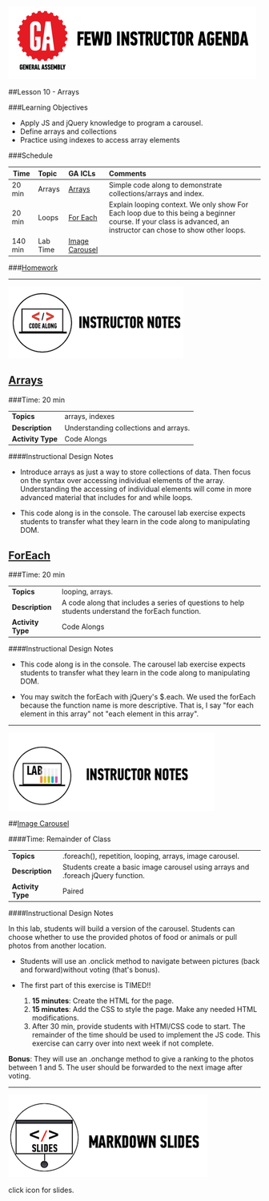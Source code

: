 ![GeneralAssemb.ly](../../img/icons/instr_agenda.png)


##Lesson 10 - Arrays


###Learning Objectives

*	Apply JS and jQuery knowledge to program a carousel.
*	Define arrays and collections 
*	Practice using indexes to access array elements


###Schedule


| Time        | Topic| GA ICLs| Comments |
| ------------- |:-------------|:-------------------|:----------------|
| 20 min | Arrays | [Arrays]() | Simple code along to demonstrate collections/arrays and index. |
| 20 min | Loops | [For Each]() | Explain looping context. We only show For Each loop due to this being a beginner course. If your class is advanced, an instructor can chose to show other loops. |
| 140 min | Lab Time| [Image Carousel]() |  |


###[Homework](../Homework/)



---

![Code Demo](../../img/icons/instr_code_along.png)

## [Arrays]()

###Time: 20 min

| | |
| ------------- |:-------------|
| __Topics__ | arrays, indexes | 
| __Description__| Understanding collections and arrays. |   
| __Activity Type__| Code Alongs| 
 
####Instructional Design Notes

*	Introduce arrays as just a way to store collections of data. Then focus on the syntax over accessing individual elements of the array. Understanding the accessing of individual elements will come in more advanced material that includes for and while loops.

*	This code along is in the console. The carousel lab exercise expects students to transfer what they learn in the code along to manipulating DOM. 




## [ForEach]()

###Time: 20 min

| | |
| ------------- |:-------------|
| __Topics__ | looping, arrays.| 
| __Description__| A code along that includes a series of questions to help students understand the forEach function. |    
| __Activity Type__| Code Alongs| 


####Instructional Design Notes

*	This code along is in the console. The carousel lab exercise expects students to transfer what they learn in the code along to manipulating DOM. 

*	You may switch the forEach with jQuery's $.each. We used the forEach because the function name is  more descriptive. That is, I say "for each element in this array" not "each element in this array".

---
 

![Exercise - Instructor](../../img/icons/instr_lab.png)



##[Image Carousel](starter_code/carousel_obfuscated)

####Time: Remainder of Class

| | |
| ------------- |:-------------|
| __Topics__ | .foreach(), repetition, looping, arrays, image carousel. | 
| __Description__| Students create a basic image carousel using arrays and .foreach jQuery function. |    
| __Activity Type__| Paired | 


####Instructional Design Notes 

In this lab, students will build a version of the carousel. Students can choose whether to use the provided photos of food or animals or pull photos from another location.

*	Students will use an .onclick method to navigate between pictures (back and forward)without voting (that's bonus).

*	The first part of this exercise is TIMED!! 
	1. __15 minutes__: Create the HTML for the page.
	2.	__15 minutes__: Add the CSS to style the page. Make any needed HTML modifications.
	3. After 30 min, provide students with HTMl/CSS code to start. The remainder of the time should be used to implement the JS code. This exercise can carry over into next week if not complete.


__Bonus__: They will use an .onchange method to give a ranking to the photos between 1 and 5. The user should be forwarded to the next image after voting.


---


[![slides](../../img/icons/slides.png)](slides.md)

click icon for slides.
